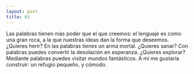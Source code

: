 ```yaml
---
layout: post
title: 63
---
```


   Las palabras tienen más poder que el que creemos: 
el lenguaje es como una gran roca, a la que nuestras ideas dan la forma que deseemos. 
¿Quieres herir?                                 En las palabras tienes un arma mortal.
¿Quieres sanar?                                   Con palabras puedes convertir la desolación en esperanza. 
¿Quieres explorar?                                     Mediante palabras puedes visitar mundos fantásticos.
A mí me gustaría construir:                               un refugio pequeño, y cómodo.
